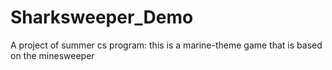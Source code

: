 # Sharksweeper_Demo
A project of summer cs program: this is a marine-theme game that is based on the minesweeper
